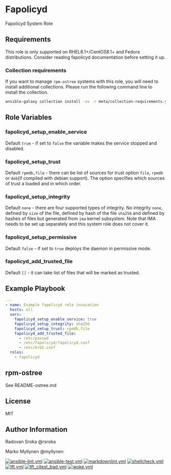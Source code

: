 # Fapolicyd

Fapolicyd System Role

## Requirements

This role is only supported on RHEL8.1+/CentOS8.1+ and Fedora distributions. Consider reading fapolicyd documentation before setting it up.

### Collection requirements

If you want to manage `rpm-ostree` systems with this role, you will need to
install additional collections.  Please run the following command line to
install the collection.

```bash
ansible-galaxy collection install -vv -r meta/collection-requirements.yml
```

## Role Variables

### fapolicyd_setup_enable_service

Default `true` - if set to `false` the variable makes the service stopped
and disabled.

### fapolicyd_setup_trust

Default `rpmdb,file` - there can be list of sources for trust option `file`, `rpmdb` or `deb`(if compiled with debian support).
The option specifies which sources of trust a loaded and in which order.

### fapolicyd_setup_integrity

Default `none` - there are four supported types of integrity. No integrity `none`, defined by `size` of the file, defined by hash of the file `sha256` and defined by hashes of files but generated from `ima` kernel subsystem. Note that IMA needs to be set up separately and this system role does not cover it.

### fapolicyd_setup_permissive

Default `false` - if set to `true` deploys the daemon in permissive mode.

### fapolicyd_add_trusted_file

Default `[]` - it can take list of files that will be marked as trusted.

## Example Playbook

```yaml
---
- name: Example fapolicyd role invocation
  hosts: all
  vars:
    fapolicyd_setup_enable_service: true
    fapolicyd_setup_integrity: sha256
    fapolicyd_setup_trust: rpmdb,file
    fapolicyd_add_trusted_file:
      - /etc/passwd
      - /etc/fapolicyd/fapolicyd.conf
      - /etc/krb5.conf
  roles:
    - fapolicyd
```

## rpm-ostree

See README-ostree.md

## License

MIT

## Author Information

Radovan Sroka @rsroka

Marko Myllynen @myllynen

[![ansible-lint.yml](https://github.com/fedora.linux_system_roles.fapolicyd/actions/workflows/ansible-lint.yml/badge.svg)](https://github.com/fedora.linux_system_roles.fapolicyd/actions/workflows/ansible-lint.yml) [![ansible-test.yml](https://github.com/fedora.linux_system_roles.fapolicyd/actions/workflows/ansible-test.yml/badge.svg)](https://github.com/fedora.linux_system_roles.fapolicyd/actions/workflows/ansible-test.yml) [![markdownlint.yml](https://github.com/fedora.linux_system_roles.fapolicyd/actions/workflows/markdownlint.yml/badge.svg)](https://github.com/fedora.linux_system_roles.fapolicyd/actions/workflows/markdownlint.yml) [![shellcheck.yml](https://github.com/fedora.linux_system_roles.fapolicyd/actions/workflows/shellcheck.yml/badge.svg)](https://github.com/fedora.linux_system_roles.fapolicyd/actions/workflows/shellcheck.yml) [![tft.yml](https://github.com/fedora.linux_system_roles.fapolicyd/actions/workflows/tft.yml/badge.svg)](https://github.com/fedora.linux_system_roles.fapolicyd/actions/workflows/tft.yml) [![tft_citest_bad.yml](https://github.com/fedora.linux_system_roles.fapolicyd/actions/workflows/tft_citest_bad.yml/badge.svg)](https://github.com/fedora.linux_system_roles.fapolicyd/actions/workflows/tft_citest_bad.yml) [![woke.yml](https://github.com/fedora.linux_system_roles.fapolicyd/actions/workflows/woke.yml/badge.svg)](https://github.com/fedora.linux_system_roles.fapolicyd/actions/workflows/woke.yml)
